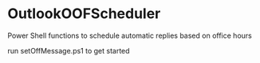 # OutlookOOFScheduler
Power Shell functions to schedule automatic replies based on office hours

run setOffMessage.ps1 to get started
